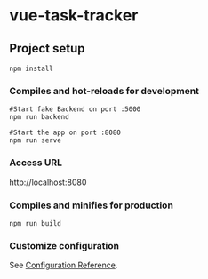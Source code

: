 # vue-task-tracker

## Project setup
```
npm install
```

### Compiles and hot-reloads for development
```
#Start fake Backend on port :5000
npm run backend

#Start the app on port :8080
npm run serve
```

### Access URL
http://localhost:8080

### Compiles and minifies for production
```
npm run build
```

### Customize configuration
See [Configuration Reference](https://cli.vuejs.org/config/).
